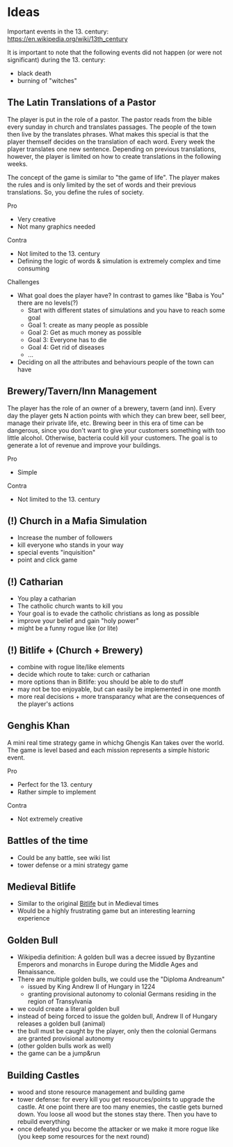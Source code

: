 # Ideas
Important events in the 13. century: https://en.wikipedia.org/wiki/13th_century

It is important to note that the following events did not happen (or were not significant) during the 13. century:
* black death
* burning of "witches"

## The Latin Translations of a Pastor
The player is put in the role of a pastor. The pastor reads from the bible every sunday in church and translates passages. The people of the town then live by the translates phrases.
What makes this special is that the player themself decides on the translation of each word. Every week the player translates one new sentence. Depending on previous translations, however,
the player is limited on how to create translations in the following weeks.

The concept of the game is similar to "the game of life". The player makes the rules and is only limited by the set of words and their previous translations. So, you define the rules of society.

Pro
* Very creative
* Not many graphics needed

Contra
* Not limited to the 13. century
* Defining the logic of words & simulation is extremely complex and time consuming

Challenges
* What goal does the player have? In contrast to games like "Baba is You" there are no levels(?)
  * Start with different states of simulations and you have to reach some goal
  * Goal 1: create as many people as possible
  * Goal 2: Get as much money as possible
  * Goal 3: Everyone has to die
  * Goal 4: Get rid of diseases
  * ...
* Deciding on all the attributes and behaviours people of the town can have

## Brewery/Tavern/Inn Management
The player has the role of an owner of a brewery, tavern (and inn). Every day the player gets N action points with which they can brew beer, sell beer, manage their private life, etc. Brewing beer in this era of time can be dangerous, since you don't want to give your customers something with too little alcohol. Otherwise, bacteria could kill your customers. 
The goal is to generate a lot of revenue and improve your buildings.

Pro
* Simple

Contra
* Not limited to the 13. century

## (!) Church in a Mafia Simulation
* Increase the number of followers
* kill everyone who stands in your way
* special events "inquisition"
* point and click game

## (!) Catharian
* You play a catharian
* The catholic church wants to kill you
* Your goal is to evade the catholic christians as long as possible
* improve your belief and gain "holy power"
* might be a funny rogue like (or lite)

## (!) Bitlife + (Church + Brewery)
* combine with rogue lite/like elements
* decide which route to take: curch or catharian
* more options than in Bitlife: you should be able to do stuff
* may not be too enjoyable, but can easily be implemented in one month
* more real decisions + more transparancy what are the consequences of the player's actions

## Genghis Khan
A mini real time strategy game in whichg Ghengis Kan takes over the world. The game is level based and each mission represents a simple historic event.

Pro
* Perfect for the 13. century
* Rather simple to implement

Contra
* Not extremely creative

## Battles of the time
* Could be any battle, see wiki list
* tower defense or a mini strategy game

## Medieval Bitlife
* Similar to the original [Bitlife](https://bitlifeonline.com/) but in Medieval times
* Would be a highly frustrating game but an interesting learning experience

## Golden Bull
* Wikipedia definition: A golden bull was a decree issued by Byzantine Emperors and monarchs in Europe during the Middle Ages and Renaissance.
* There are multiple golden bulls, we could use the "Diploma Andreanum"
  * issued by King Andrew II of Hungary in 1224
  * granting provisional autonomy to colonial Germans residing in the region of Transylvania
* we could create a literal golden bull
* instead of being forced to issue the golden bull, Andrew II of Hungary releases a golden bull (animal)
* the bull must be caught by the player, only then the colonial Germans are granted provisional autonomy
* (other golden bulls work as well)
* the game can be a jump&run

## Building Castles
* wood and stone resource management and building game
* tower defense: for every kill you get resources/points to upgrade the castle. At one point there are too many enemies, the castle gets burned down. You loose all wood but the stones stay there. Then you have to rebuild everything
* once defeated you become the attacker or we make it more rogue like (you keep some resources for the next round)
